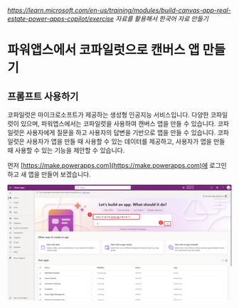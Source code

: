 *https://learn.microsoft.com/en-us/training/modules/build-canvas-app-real-estate-power-apps-copilot/exercise 자료를 활용해서 한국어 자료 만들기*
# 파워앱스에서 코파일럿으로 캔버스 앱 만들기

## 프롬프트 사용하기
코파일럿은 마이크로소프트가 제공하는 생성형 인공지능 서비스입니다. 다양한 코파일럿이 있으며, 파워앱스에서는 코파일럿을 사용하여 캔버스 앱을 만들 수 있습니다. 코파일럿은 사용자에게 질문을 하고 사용자의 답변을 기반으로 앱을 만들 수 있습니다. 코파일럿은 사용자가 앱을 만들 때 사용할 수 있는 데이터를 제공하고, 사용자가 앱을 만들 때 사용할 수 있는 기능을 제안할 수 있습니다.  

먼저 [https://make.powerapps.com](https://make.powerapps.com)에 로그인하고 새 앱을 만들어 보겠습니다.  

![파워앱스 첫화면 프롬프트에 입력하기](Images/app-building-copilot-01.png)

